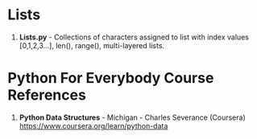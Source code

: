#  Lists
1.  **Lists.py** - Collections of characters assigned to list with index values [0,1,2,3...], len(), range(), multi-layered lists.  
  


#  Python For Everybody Course References
1.  **Python Data Structures** - Michigan - Charles Severance (Coursera)   
	https://www.coursera.org/learn/python-data
